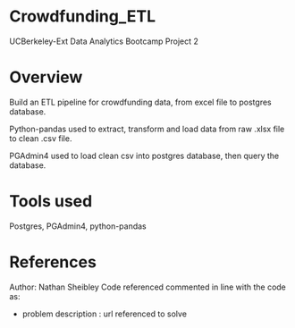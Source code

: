 # Crowdfunding_ETL
UCBerkeley-Ext Data Analytics Bootcamp Project 2

# Overview

Build an ETL pipeline for crowdfunding data, from excel file to postgres database.

Python-pandas used to extract, transform and load data from raw .xlsx file to clean .csv file.

PGAdmin4 used to load clean csv into postgres database, then query the database.

# Tools used
Postgres, PGAdmin4, python-pandas

# References

Author: Nathan Sheibley
Code referenced commented in line with the code as:
* problem description : url referenced to solve
